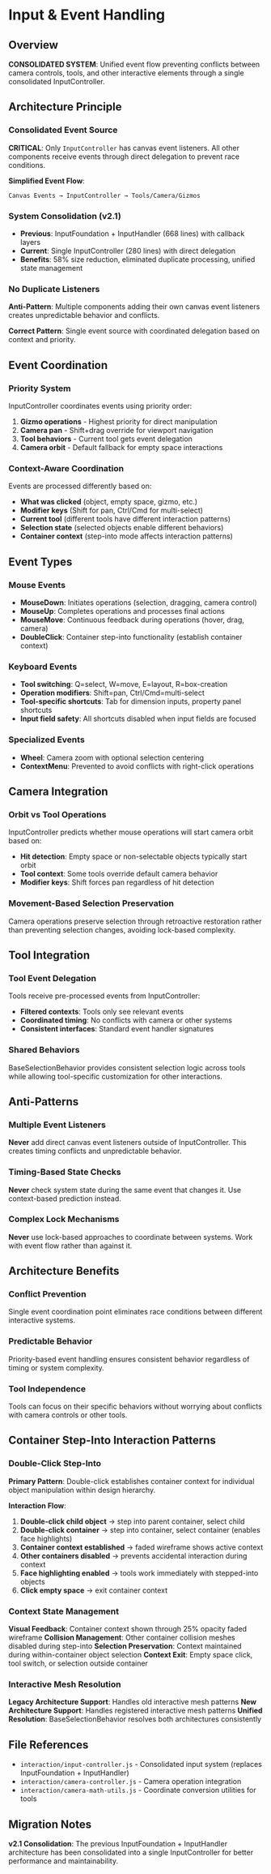 # Input & Event Handling

## Overview
**CONSOLIDATED SYSTEM**: Unified event flow preventing conflicts between camera controls, tools, and other interactive elements through a single consolidated InputController.

## Architecture Principle

### Consolidated Event Source
**CRITICAL**: Only `InputController` has canvas event listeners. All other components receive events through direct delegation to prevent race conditions.

**Simplified Event Flow**:
```
Canvas Events → InputController → Tools/Camera/Gizmos
```

### System Consolidation (v2.1)
- **Previous**: InputFoundation + InputHandler (668 lines) with callback layers
- **Current**: Single InputController (280 lines) with direct delegation
- **Benefits**: 58% size reduction, eliminated duplicate processing, unified state management

### No Duplicate Listeners
**Anti-Pattern**: Multiple components adding their own canvas event listeners creates unpredictable behavior and conflicts.

**Correct Pattern**: Single event source with coordinated delegation based on context and priority.

## Event Coordination

### Priority System
InputController coordinates events using priority order:

1. **Gizmo operations** - Highest priority for direct manipulation
2. **Camera pan** - Shift+drag override for viewport navigation  
3. **Tool behaviors** - Current tool gets event delegation
4. **Camera orbit** - Default fallback for empty space interactions

### Context-Aware Coordination
Events are processed differently based on:
- **What was clicked** (object, empty space, gizmo, etc.)
- **Modifier keys** (Shift for pan, Ctrl/Cmd for multi-select)
- **Current tool** (different tools have different interaction patterns)
- **Selection state** (selected objects enable different behaviors)
- **Container context** (step-into mode affects interaction patterns)

## Event Types

### Mouse Events
- **MouseDown**: Initiates operations (selection, dragging, camera control)
- **MouseUp**: Completes operations and processes final actions
- **MouseMove**: Continuous feedback during operations (hover, drag, camera)
- **DoubleClick**: Container step-into functionality (establish container context)

### Keyboard Events
- **Tool switching**: Q=select, W=move, E=layout, R=box-creation
- **Operation modifiers**: Shift=pan, Ctrl/Cmd=multi-select
- **Tool-specific shortcuts**: Tab for dimension inputs, property panel shortcuts
- **Input field safety**: All shortcuts disabled when input fields are focused

### Specialized Events
- **Wheel**: Camera zoom with optional selection centering
- **ContextMenu**: Prevented to avoid conflicts with right-click operations

## Camera Integration

### Orbit vs Tool Operations
InputController predicts whether mouse operations will start camera orbit based on:
- **Hit detection**: Empty space or non-selectable objects typically start orbit
- **Tool context**: Some tools override default camera behavior
- **Modifier keys**: Shift forces pan regardless of hit detection

### Movement-Based Selection Preservation
Camera operations preserve selection through retroactive restoration rather than preventing selection changes, avoiding lock-based complexity.

## Tool Integration

### Tool Event Delegation
Tools receive pre-processed events from InputController:
- **Filtered contexts**: Tools only see relevant events
- **Coordinated timing**: No conflicts with camera or other systems
- **Consistent interfaces**: Standard event handler signatures

### Shared Behaviors
BaseSelectionBehavior provides consistent selection logic across tools while allowing tool-specific customization for other interactions.

## Anti-Patterns

### Multiple Event Listeners
**Never** add direct canvas event listeners outside of InputController. This creates timing conflicts and unpredictable behavior.

### Timing-Based State Checks
**Never** check system state during the same event that changes it. Use context-based prediction instead.

### Complex Lock Mechanisms
**Never** use lock-based approaches to coordinate between systems. Work with event flow rather than against it.

## Architecture Benefits

### Conflict Prevention
Single event coordination point eliminates race conditions between different interactive systems.

### Predictable Behavior
Priority-based event handling ensures consistent behavior regardless of timing or system complexity.

### Tool Independence
Tools can focus on their specific behaviors without worrying about conflicts with camera controls or other tools.

## Container Step-Into Interaction Patterns

### Double-Click Step-Into
**Primary Pattern**: Double-click establishes container context for individual object manipulation within design hierarchy.

**Interaction Flow**:
1. **Double-click child object** → step into parent container, select child
2. **Double-click container** → step into container, select container (enables face highlights)
3. **Container context established** → faded wireframe shows active context
4. **Other containers disabled** → prevents accidental interaction during context
5. **Face highlighting enabled** → tools work immediately with stepped-into objects
6. **Click empty space** → exit container context

### Context State Management
**Visual Feedback**: Container context shown through 25% opacity faded wireframe
**Collision Management**: Other container collision meshes disabled during step-into
**Selection Preservation**: Context maintained during within-container object selection
**Context Exit**: Empty space click, tool switch, or selection outside container

### Interactive Mesh Resolution
**Legacy Architecture Support**: Handles old interactive mesh patterns
**New Architecture Support**: Handles registered interactive mesh patterns
**Unified Resolution**: BaseSelectionBehavior resolves both architectures consistently

## File References
- `interaction/input-controller.js` - Consolidated input system (replaces InputFoundation + InputHandler)
- `interaction/camera-controller.js` - Camera operation integration
- `interaction/camera-math-utils.js` - Coordinate conversion utilities for tools

## Migration Notes
**v2.1 Consolidation**: The previous InputFoundation + InputHandler architecture has been consolidated into a single InputController for better performance and maintainability.